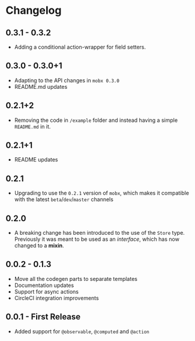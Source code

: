 # Changelog

## 0.3.1 - 0.3.2

- Adding a conditional action-wrapper for field setters.

## 0.3.0 - 0.3.0+1

- Adapting to the API changes in `mobx 0.3.0`
- README.md updates

## 0.2.1+2

- Removing the code in `/example` folder and instead having a simple `README.md` in it.

## 0.2.1+1

- README updates

## 0.2.1

- Upgrading to use the `0.2.1` version of `mobx`, which makes it compatible with the latest `beta`/`dev`/`master` channels

## 0.2.0

- A breaking change has been introduced to the use of the `Store` type. Previously it was meant to be used as an _interface_, which has now changed to a **mixin**.

## 0.0.2 - 0.1.3

- Move all the codegen parts to separate templates
- Documentation updates
- Support for async actions
- CircleCI integration improvements

## 0.0.1 - First Release

- Added support for `@observable`, `@computed` and `@action`
